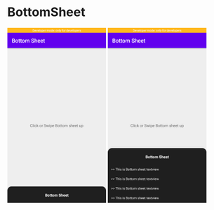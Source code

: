 # BottomSheet


<p align="left">
<Img src="app/src/main/res/drawable/image1.png" height ="400">
<Img src="app/src/main/res/drawable/image2.png" height ="400">
  
  </p>
